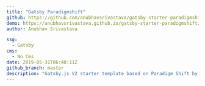 ```yaml
---
title: "Gatsby Paradigmshift"
github: https://github.com/anubhavsrivastava/gatsby-starter-paradigmshift
demo: https://anubhavsrivastava.github.io/gatsby-starter-paradigmshift/
author: Anubhav Srivastava

ssg:
  - Gatsby
cms:
  - No Cms
date: 2019-05-31T06:48:11Z
github_branch: master
description: "Gatsby.js V2 starter template based on Paradigm Shift by HTML5 UP"
---
```

